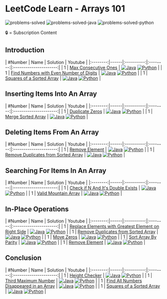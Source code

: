 # LeetCode Learn - Arrays 101

![problems-solved](https://img.shields.io/badge/Problems%20Solved-0/18-1f425f.svg)
![problems-solved-java](https://img.shields.io/badge/Java-0/18-1abc9c.svg)
![problems-solved-python](https://img.shields.io/badge/Python-0/18-1abc9c.svg)

🔒 = Subscription Content

## Introduction
| #Number | Name | Solution | Youtube |
|:--------:|------|:----------:|:--------:|:----------------------:|
| 1 | [Max Consecutive Ones](https://leetcode.com/explore/learn/card/fun-with-arrays/521/introduction/3238/) | [![Java](https://img.icons8.com/color/40/000000/java-coffee-cup-logo.png)](src/) [![Python](https://img.icons8.com/color/35/000000/python.png)](python/) | 
| 1 | [Find Numbers with Even Number of Digits](https://leetcode.com/explore/learn/card/fun-with-arrays/521/introduction/3237/) | [![Java](https://img.icons8.com/color/40/000000/java-coffee-cup-logo.png)](src/) [![Python](https://img.icons8.com/color/35/000000/python.png)](python/) | 
| 1 | [Squares of a Sorted Array](https://leetcode.com/explore/learn/card/fun-with-arrays/521/introduction/3240/) | [![Java](https://img.icons8.com/color/40/000000/java-coffee-cup-logo.png)](src/) [![Python](https://img.icons8.com/color/35/000000/python.png)](python/) | 


## Inserting Items Into An Array
| #Number | Name | Solution | Youtube |
|:--------:|------|:----------:|:--------:|:----------------------:|
| 1 | [Duplicate Zeros](https://leetcode.com/explore/learn/card/fun-with-arrays/525/inserting-items-into-an-array/3245/) | [![Java](https://img.icons8.com/color/40/000000/java-coffee-cup-logo.png)](src/) [![Python](https://img.icons8.com/color/35/000000/python.png)](python/) | 
| 1 | [Merge Sorted Array](https://leetcode.com/explore/learn/card/fun-with-arrays/525/inserting-items-into-an-array/3253/) | [![Java](https://img.icons8.com/color/40/000000/java-coffee-cup-logo.png)](src/) [![Python](https://img.icons8.com/color/35/000000/python.png)](python/) | 


## Deleting Items From An Array
| #Number | Name | Solution | Youtube |
|:--------:|------|:----------:|:--------:|:----------------------:|
| 1 | [Remove Element](https://leetcode.com/explore/learn/card/fun-with-arrays/526/deleting-items-from-an-array/3247/) | [![Java](https://img.icons8.com/color/40/000000/java-coffee-cup-logo.png)](src/) [![Python](https://img.icons8.com/color/35/000000/python.png)](python/) | 
| 1 | [Remove Duplicates from Sorted Array](https://leetcode.com/explore/learn/card/fun-with-arrays/526/deleting-items-from-an-array/3248/) | [![Java](https://img.icons8.com/color/40/000000/java-coffee-cup-logo.png)](src/) [![Python](https://img.icons8.com/color/35/000000/python.png)](python/) | 


## Searching For Items In An Array
| #Number | Name | Solution | Youtube |
|:--------:|------|:----------:|:--------:|:----------------------:|
| 1 | [Check if N And It's Double Exists](https://leetcode.com/explore/learn/card/fun-with-arrays/527/searching-for-items-in-an-array/3250/) | [![Java](https://img.icons8.com/color/40/000000/java-coffee-cup-logo.png)](src/) [![Python](https://img.icons8.com/color/35/000000/python.png)](python/) | 
| 1 | [Valid Mountain Array](https://leetcode.com/explore/learn/card/fun-with-arrays/527/searching-for-items-in-an-array/3251/) | [![Java](https://img.icons8.com/color/40/000000/java-coffee-cup-logo.png)](src/) [![Python](https://img.icons8.com/color/35/000000/python.png)](python/) | 


## In-Place Operations
| #Number | Name | Solution | Youtube |
|:--------:|------|:----------:|:--------:|:----------------------:|
| 1 | [Replace Elements with Greatest Element on Right Side](https://leetcode.com/explore/learn/card/fun-with-arrays/511/in-place-operations/3259/) | [![Java](https://img.icons8.com/color/40/000000/java-coffee-cup-logo.png)](src/) [![Python](https://img.icons8.com/color/35/000000/python.png)](python/) | 
| 1 | [Remove Duplicates from Sorted Array](https://leetcode.com/explore/learn/card/fun-with-arrays/511/in-place-operations/3258/) | [![Java](https://img.icons8.com/color/40/000000/java-coffee-cup-logo.png)](src/) [![Python](https://img.icons8.com/color/35/000000/python.png)](python/) | 
| 1 | [Move Zeros](https://leetcode.com/explore/learn/card/fun-with-arrays/511/in-place-operations/3157/) | [![Java](https://img.icons8.com/color/40/000000/java-coffee-cup-logo.png)](src/) [![Python](https://img.icons8.com/color/35/000000/python.png)](python/) | 
| 1 | [Sort Array By Parity](https://leetcode.com/explore/learn/card/fun-with-arrays/511/in-place-operations/3260/) | [![Java](https://img.icons8.com/color/40/000000/java-coffee-cup-logo.png)](src/) [![Python](https://img.icons8.com/color/35/000000/python.png)](python/) | 
| 1 | [Remove Element](https://leetcode.com/explore/learn/card/fun-with-arrays/511/in-place-operations/3575/) | [![Java](https://img.icons8.com/color/40/000000/java-coffee-cup-logo.png)](src/) [![Python](https://img.icons8.com/color/35/000000/python.png)](python/) | 


## Conclusion
| #Number | Name | Solution | Youtube |
|:--------:|------|:----------:|:--------:|:----------------------:|
| 1 | [Height Checker](https://leetcode.com/explore/learn/card/fun-with-arrays/523/conclusion/3228/) | [![Java](https://img.icons8.com/color/40/000000/java-coffee-cup-logo.png)](src/) [![Python](https://img.icons8.com/color/35/000000/python.png)](python/) | 
| 1 | [Third Maximum Number](https://leetcode.com/explore/learn/card/fun-with-arrays/523/conclusion/3231/) | [![Java](https://img.icons8.com/color/40/000000/java-coffee-cup-logo.png)](src/) [![Python](https://img.icons8.com/color/35/000000/python.png)](python/) | 
| 1 | [Find All Numbers Disappeared in an Array](https://leetcode.com/explore/learn/card/fun-with-arrays/523/conclusion/3270/) | [![Java](https://img.icons8.com/color/40/000000/java-coffee-cup-logo.png)](src/) [![Python](https://img.icons8.com/color/35/000000/python.png)](python/) | 
| 1 | [Squares of a Sorted Array](https://leetcode.com/explore/learn/card/fun-with-arrays/523/conclusion/3574/) | [![Java](https://img.icons8.com/color/40/000000/java-coffee-cup-logo.png)](src/) [![Python](https://img.icons8.com/color/35/000000/python.png)](python/) | 
